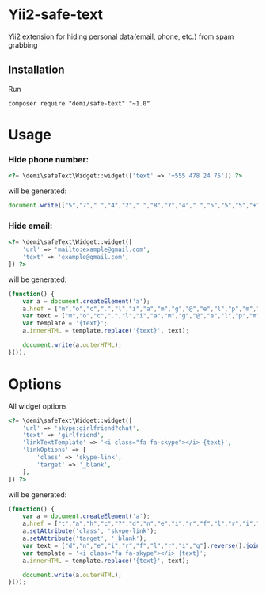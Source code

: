 Yii2-safe-text
===================
Yii2 extension for hiding personal data(email, phone, etc.) from spam grabbing

Installation
---
Run
```code
composer require "demi/safe-text" "~1.0"
```

# Usage

### Hide phone number:
```php
<?= \demi\safeText\Widget::widget(['text' => '+555 478 24 75']) ?>
```
will be generated:
```javascript
document.write(["5","7"," ","4","2"," ","8","7","4"," ","5","5","5","+"].reverse().join(''));
```

### Hide email:
```php
<?= \demi\safeText\Widget::widget([
    'url' => 'mailto:example@gmail.com',
    'text' => 'example@gmail.com',
]) ?>
```
will be generated:

```javascript
(function() {
    var a = document.createElement('a');
    a.href = ["m","o","c",".","l","i","a","m","g","@","e","l","p","m","a","x","e",":","o","t","l","i","a","m"].reverse().join('');
    var text = ["m","o","c",".","l","i","a","m","g","@","e","l","p","m","a","x","e"].reverse().join('');
    var template = '{text}';
    a.innerHTML = template.replace('{text}', text);

    document.write(a.outerHTML);
}());
```

# Options
All widget options
```php
<?= \demi\safeText\Widget::widget([
    'url' => 'skype:girlfriend?chat',
    'text' => 'girlfriend',
    'linkTextTemplate' => '<i class="fa fa-skype"></i> {text}',
    'linkOptions' => [
        'class' => 'skype-link',
        'target' => '_blank',
    ],
]) ?>
```

will be generated:
```javascript
(function() {
    var a = document.createElement('a');
    a.href = ["t","a","h","c","?","d","n","e","i","r","f","l","r","i","g",":","e","p","y","k","s"].reverse().join('');
    a.setAttribute('class', 'skype-link');
    a.setAttribute('target', '_blank');
    var text = ["d","n","e","i","r","f","l","r","i","g"].reverse().join('');
    var template = '<i class="fa fa-skype"></i> {text}';
    a.innerHTML = template.replace('{text}', text);

    document.write(a.outerHTML);
}());
```
